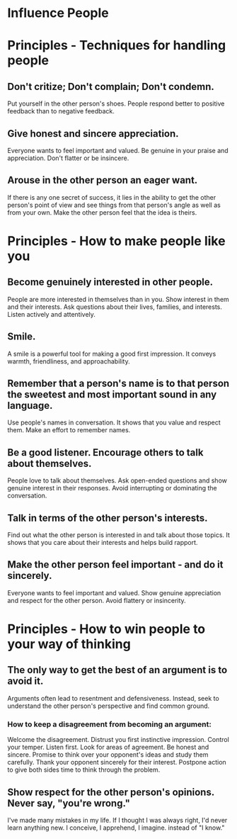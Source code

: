 # Influence People

# Principles - Techniques for handling people 

## Don't critize; Don't complain; Don't condemn.
Put yourself in the other person's shoes.
People respond better to positive feedback than to negative feedback.

## Give honest and sincere appreciation.
Everyone wants to feel important and valued.
Be genuine in your praise and appreciation.
Don't flatter or be insincere.

## Arouse in the other person an eager want.
If there is any one secret of success, it lies in the ability to get the other person's point of view 
and see things from that person's angle as well as from your own.
Make the other person feel that the idea is theirs.


# Principles - How to make people like you


## Become genuinely interested in other people.
People are more interested in themselves than in you.
Show interest in them and their interests.
Ask questions about their lives, families, and interests.
Listen actively and attentively.

## Smile.
A smile is a powerful tool for making a good first impression.
It conveys warmth, friendliness, and approachability.

## Remember that a person's name is to that person the sweetest and most important sound in any language.
Use people's names in conversation.
It shows that you value and respect them.
Make an effort to remember names.

## Be a good listener. Encourage others to talk about themselves.
People love to talk about themselves.
Ask open-ended questions and show genuine interest in their responses.
Avoid interrupting or dominating the conversation.

## Talk in terms of the other person's interests.
Find out what the other person is interested in and talk about those topics.
It shows that you care about their interests and helps build rapport.

## Make the other person feel important - and do it sincerely.
Everyone wants to feel important and valued.
Show genuine appreciation and respect for the other person.
Avoid flattery or insincerity.

# Principles - How to win people to your way of thinking

## The only way to get the best of an argument is to avoid it.
Arguments often lead to resentment and defensiveness.
Instead, seek to understand the other person's perspective and find common ground.

### How to keep a disagreement from becoming an argument:
Welcome the disagreement.
Distrust you first instinctive impression.
Control your temper.
Listen first.
Look for areas of agreement.
Be honest and sincere.
Promise to think over your opponent's ideas and study them carefully.
Thank your opponent sincerely for their interest.
Postpone action to give both sides time to think through the problem.


## Show respect for the other person's opinions. Never say, "you're wrong."
I've made many mistakes in my life. 
If I thought I was always right, I'd never learn anything new.
I conceive, I apprehend, I imagine. instead of "I know."

